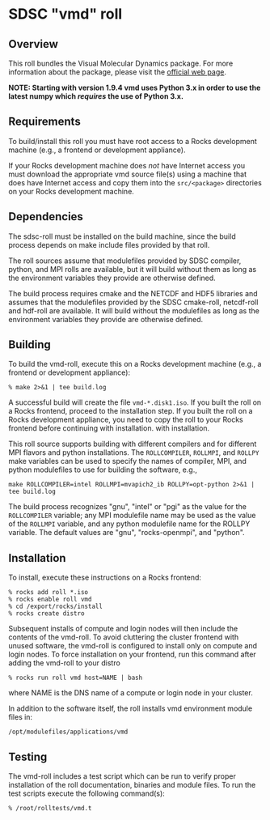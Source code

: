 # SDSC "vmd" roll

## Overview

This roll bundles the Visual Molecular Dynamics package.  For more information
about the package, please visit the <a href="http://www.ks.uiuc.edu/Research/vmd">official web page</a>.

**NOTE: Starting with version 1.9.4 vmd uses Python 3.x in order to use the latest
  numpy which _requires_ the use of Python 3.x.**

## Requirements

To build/install this roll you must have root access to a Rocks development
machine (e.g., a frontend or development appliance).

If your Rocks development machine does *not* have Internet access you must
download the appropriate vmd source file(s) using a machine that does have
Internet access and copy them into the `src/<package>` directories on your Rocks
development machine.


## Dependencies

The sdsc-roll must be installed on the build machine, since the build process
depends on make include files provided by that roll.

The roll sources assume that modulefiles provided by SDSC compiler, python,
and MPI
rolls are available, but it will build without them as long as the environment
variables they provide are otherwise defined.

The build process requires cmake and the NETCDF and HDF5 libraries and
assumes that the modulefiles provided by the SDSC cmake-roll, netcdf-roll and
hdf-roll are available.  It will build without the modulefiles as long as
the environment variables they provide are otherwise defined.


## Building

To build the vmd-roll, execute this on a Rocks development
machine (e.g., a frontend or development appliance):

```shell
% make 2>&1 | tee build.log
```

A successful build will create the file `vmd-*.disk1.iso`.  If you built the
roll on a Rocks frontend, proceed to the installation step. If you built the
roll on a Rocks development appliance, you need to copy the roll to your Rocks
frontend before continuing with installation.
with installation.

This roll source supports building with different compilers and for different
MPI flavors and python installations.  The `ROLLCOMPILER`, `ROLLMPI`, and
`ROLLPY` make variables can be used to specify the names of compiler, MPI, and
python modulefiles to use for building the software, e.g.,

```shell
make ROLLCOMPILER=intel ROLLMPI=mvapich2_ib ROLLPY=opt-python 2>&1 | tee build.log
```

The build process recognizes "gnu", "intel" or "pgi" as the value for the
`ROLLCOMPILER` variable; any MPI modulefile name may be used as the value of
the `ROLLMPI` variable, and any python modulefile name for the ROLLPY variable.
The default values are "gnu", "rocks-openmpi", and "python".


## Installation

To install, execute these instructions on a Rocks frontend:

```shell
% rocks add roll *.iso
% rocks enable roll vmd
% cd /export/rocks/install
% rocks create distro
```

Subsequent installs of compute and login nodes will then include the contents
of the vmd-roll.  To avoid cluttering the cluster frontend with unused
software, the vmd-roll is configured to install only on compute and
login nodes. To force installation on your frontend, run this command after
adding the vmd-roll to your distro

```shell
% rocks run roll vmd host=NAME | bash
```

where NAME is the DNS name of a compute or login node in your cluster.

In addition to the software itself, the roll installs vmd environment
module files in:

```shell
/opt/modulefiles/applications/vmd
```


## Testing

The vmd-roll includes a test script which can be run to verify proper
installation of the roll documentation, binaries and module files. To
run the test scripts execute the following command(s):

```shell
% /root/rolltests/vmd.t
```
